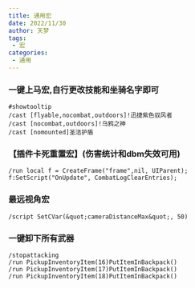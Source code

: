 ```yaml
---
title: 通用宏
date: 2022/11/30
author: 天梦
tags:
 - 宏
categories:
 - 通用
---
```


### 一键上马宏,自行更改技能和坐骑名字即可

```
#showtooltip
/cast [flyable,nocombat,outdoors]!迅捷紫色驭风者
/cast [nocombat,outdoors]!乌鸦之神
/cast [nomounted]圣洁护盾
```

### 【插件卡死重置宏】(伤害统计和dbm失效可用)

```
/run local f = CreateFrame("frame",nil, UIParent); f:SetScript("OnUpdate", CombatLogClearEntries);
```

### 最远视角宏

```
/script SetCVar(&quot;cameraDistanceMax&quot;, 50)

```

### 一键卸下所有武器

```
/stopattacking
/run PickupInventoryItem(16)PutItemInBackpack()
/run PickupInventoryItem(17)PutItemInBackpack()
/run PickupInventoryItem(18)PutItemInBackpack()
```